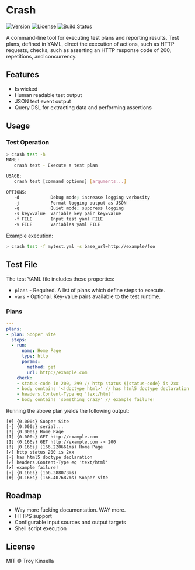 Crash
=====

[![Version](https://badge.fury.io/gh/troykinsella%2Fcrash.svg)](https://badge.fury.io/gh/troykinsella%2Fcrash)
[![License](https://img.shields.io/github/license/troykinsella/crash.svg)](https://github.com/troykinsella/crash/blob/master/LICENSE)
[![Build Status](https://travis-ci.org/troykinsella/crash.svg?branch=master)](https://travis-ci.org/troykinsella/crash)

A command-line tool for executing test plans and reporting results. Test plans, defined in YAML,
direct the execution of actions, such as HTTP requests, checks, such as asserting an HTTP
response code of 200, repetitions, and concurrency.

## Features

* Is wicked
* Human readable test output
* JSON test event output
* Query DSL for extracting data and performing assertions

## Usage

### Test Operation

```bash
> crash test -h
NAME:
   crash test - Execute a test plan

USAGE:
   crash test [command options] [arguments...]

OPTIONS:
   -d            Debug mode; increase logging verbosity
   -j            Format logging output as JSON
   -q            Quiet mode; suppress logging
   -s key=value  Variable key pair key=value
   -f FILE       Input test yaml FILE
   -v FILE       Variables yaml FILE
```

Example execution:

```bash
> crash test -f mytest.yml -s base_url=http://example/foo
```

## Test File

The test YAML file includes these properties:

* `plans` - Required. A list of plans which define steps to execute.
* `vars` - Optional. Key-value pairs available to the test runtime.

### Plans

```yaml
---
plans:
- plan: Sooper Site
  steps:
  - run:
      name: Home Page
      type: http
      params:
        method: get
        url: http://example.com
    check:
    - status-code in 200, 299 // http status ${status-code} is 2xx
    - body contains '<!doctype html>' // has html5 doctype declaration
    - headers.Content-Type eq 'text/html'
    - body contains 'something crazy' // example failure!
```

Running the above plan yields the following output:

```
[#] {0.000s} Sooper Site
[-] {0.000s} serial...
[!] {0.000s} Home Page
[I] {0.000s} GET http://example.com
[I] {0.166s} GET http://example.com -> 200
[!] {0.166s} (166.220661ms) Home Page
[✓] http status 200 is 2xx
[✓] has html5 doctype declaration
[✓] headers.Content-Type eq 'text/html'
[✗] example failure!
[-] {0.166s} (166.388073ms) 
[#] {0.166s} (166.407687ms) Sooper Site
```

## Roadmap

* Way more fucking documentation. WAY more.
* HTTPS support
* Configurable input sources and output targets
* Shell script execution

## License

MIT © Troy Kinsella
